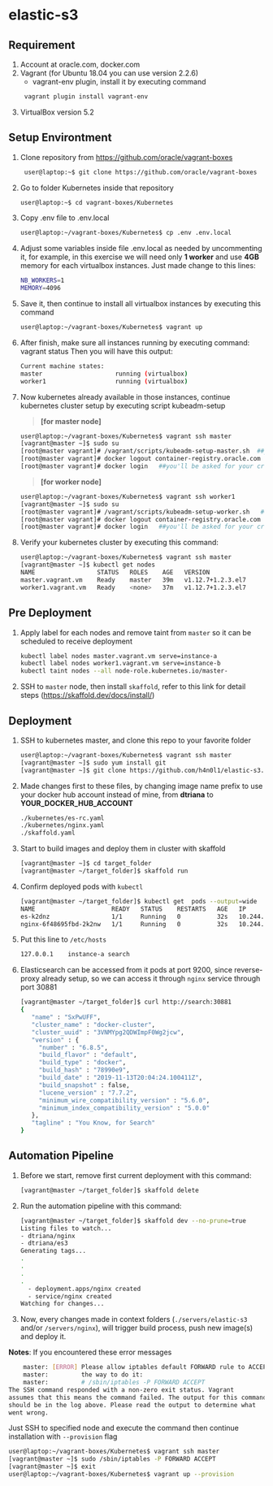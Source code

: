 
# elastic-s3
## Requirement
1. Account at oracle.com, docker.com
2. Vagrant (for Ubuntu 18.04 you can use version 2.2.6)
   - vagrant-env plugin, install it by executing command
    ```bash
     vagrant plugin install vagrant-env
     ```
3. VirtualBox version 5.2

## Setup Environtment
1. Clone repository from https://github.com/oracle/vagrant-boxes
    ```bash 
     user@laptop:~$ git clone https://github.com/oracle/vagrant-boxes
     ```
2. Go to folder Kubernetes inside that repository
    ```bash
    user@laptop:~$ cd vagrant-boxes/Kubernetes
    ```
4. Copy .env file to .env.local
   ```bash
   user@laptop:~/vagrant-boxes/Kubernetes$ cp .env .env.local
   ```
5. Adjust some variables inside file .env.local as needed by uncommenting it, for example, in this exercise we will need only **1 worker** and use **4GB** memory for each virtualbox instances. Just made change to this lines:
   ```bash
   NB_WORKERS=1
   MEMORY=4096
   ```
6. Save it, then continue to install all virtualbox instances by executing this command
    ```bash
    user@laptop:~/vagrant-boxes/Kubernetes$ vagrant up
    ```
7. After finish, make sure all instances running by executing command: vagrant status
   Then you will have this output:
   ```bash
   Current machine states:
   master                    running (virtualbox)
   worker1                   running (virtualbox)
   ```
8. Now kubernetes already available in those instances, continue kubernetes cluster setup by executing script kubeadm-setup
   > **[for master node]** 
   ```bash
   user@laptop:~/vagrant-boxes/Kubernetes$ vagrant ssh master
   [vagrant@master ~]$ sudo su
   [root@master vagrant]# /vagrant/scripts/kubeadm-setup-master.sh  ##you'll be asked for your credential at oracle.com
   [root@master vagrant]# docker logout container-registry.oracle.com
   [root@master vagrant]# docker login   ##you'll be asked for your credential at docker.com
   ```

   > **[for worker node]** 
   ```bash
   user@laptop:~/vagrant-boxes/Kubernetes$ vagrant ssh worker1
   [vagrant@master ~]$ sudo su
   [root@master vagrant]# /vagrant/scripts/kubeadm-setup-worker.sh   ##you'll be asked for your credential at oracle.com
   [root@master vagrant]# docker logout container-registry.oracle.com
   [root@master vagrant]# docker login   ##you'll be asked for your credential at docker.com
   ```

9. Verify your kubernetes cluster by executing this command:
   ```bash
   user@laptop:~/vagrant-boxes/Kubernetes$ vagrant ssh master
   [vagrant@master ~]$ kubectl get nodes
   NAME                 STATUS   ROLES    AGE   VERSION
   master.vagrant.vm    Ready    master   39m   v1.12.7+1.2.3.el7
   worker1.vagrant.vm   Ready    <none>   37m   v1.12.7+1.2.3.el7
   ```

## Pre Deployment
1. Apply label for each nodes and remove taint from `master` so it can be scheduled to receive deployment
   ```bash
   kubectl label nodes master.vagrant.vm serve=instance-a
   kubectl label nodes worker1.vagrant.vm serve=instance-b
   kubectl taint nodes --all node-role.kubernetes.io/master-
   ```
2. SSH to `master` node, then install `skaffold`, refer to this link for detail steps (https://skaffold.dev/docs/install/)

## Deployment
1. SSH to kubernetes master, and clone this repo to your favorite folder
   ```bash
   user@laptop:~/vagrant-boxes/Kubernetes$ vagrant ssh master
   [vagrant@master ~]$ sudo yum install git
   [vagrant@master ~]$ git clone https://github.com/h4n0l1/elastic-s3.git target_folder
   ```
2. Made changes first to these files, by changing image name prefix to use your docker hub account instead of mine, from **dtriana** to **YOUR_DOCKER_HUB_ACCOUNT**
   ```html
   ./kubernetes/es-rc.yaml        
   ./kubernetes/nginx.yaml        
   ./skaffold.yaml  
   ```
2. Start to build images and deploy them in cluster with skaffold
   ```bash
   [vagrant@master ~]$ cd target_folder
   [vagrant@master ~/target_folder]$ skaffold run
   ```
3. Confirm deployed pods with `kubectl`
   ```bash
   [vagrant@master ~/target_folder]$ kubectl get  pods --output=wide
   NAME                     READY   STATUS    RESTARTS   AGE   IP            NODE                 NOMINATED NODE
   es-k2dnz                 1/1     Running   0          32s   10.244.1.47   worker1.vagrant.vm   <none>
   nginx-6f48695fbd-2k2nw   1/1     Running   0          32s   10.244.0.12   master.vagrant.vm    <none>
   ```
4. Put this line to `/etc/hosts`
   ```bash
   127.0.0.1	instance-a search
   ```
5. Elasticsearch can be accessed from it pods at port 9200, since reverse-proxy already setup, so we can access it through `nginx` service through port 30881
   ```bash
   [vagrant@master ~/target_folder]$ curl http://search:30881
   {
      "name" : "SxPwUFF",
      "cluster_name" : "docker-cluster",
      "cluster_uuid" : "3VNMYpg2QDWImpF0Wg2jcw",
      "version" : {
        "number" : "6.8.5",
        "build_flavor" : "default",
        "build_type" : "docker",
        "build_hash" : "78990e9",
        "build_date" : "2019-11-13T20:04:24.100411Z",
        "build_snapshot" : false,
        "lucene_version" : "7.7.2",
        "minimum_wire_compatibility_version" : "5.6.0",
        "minimum_index_compatibility_version" : "5.0.0"
      },
      "tagline" : "You Know, for Search"
   }
   ```

## Automation Pipeline
1. Before we start, remove first current deployment with this command:
   ```bash
   [vagrant@master ~/target_folder]$ skaffold delete
   ```
2. Run the automation pipeline with this command:
   ```bash
   [vagrant@master ~/target_folder]$ skaffold dev --no-prune=true
   Listing files to watch...
   - dtriana/nginx
   - dtriana/es3
   Generating tags...
   .
   .
   .
   .
     - deployment.apps/nginx created
     - service/nginx created
   Watching for changes...
   ```
3. Now, every changes made in context folders (`./servers/elastic-s3` and/or `/servers/nginx`), will trigger build process, push new image(s) and deploy it.



__Notes__: If you encountered these error messages
```bash
    master: [ERROR] Please allow iptables default FORWARD rule to ACCEPT
    master:         the way to do it:
    master:         # /sbin/iptables -P FORWARD ACCEPT
The SSH command responded with a non-zero exit status. Vagrant
assumes that this means the command failed. The output for this command
should be in the log above. Please read the output to determine what
went wrong.
```
Just SSH to specified node and execute the command then continue installation with `--provision` flag
```bash
user@laptop:~/vagrant-boxes/Kubernetes$ vagrant ssh master
[vagrant@master ~]$ sudo /sbin/iptables -P FORWARD ACCEPT
[vagrant@master ~]$ exit
user@laptop:~/vagrant-boxes/Kubernetes$ vagrant up --provision
```
